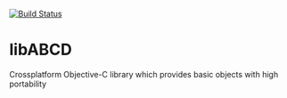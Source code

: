 [![Build Status](https://travis-ci.org/aabbcc-double/libABCD.svg?branch=master)](https://travis-ci.org/aabbcc-double/libABCD)

# libABCD
Crossplatform Objective-C library which provides basic objects with high portability
